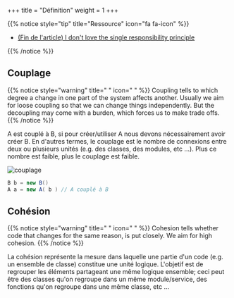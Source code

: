 +++
title = "Définition"
weight = 1
+++

{{% notice style="tip" title="Ressource" icon="fa fa-icon" %}}

- [(Fin de l'article) I don't love the single responsibility principle](https://sklivvz.com/posts/i-dont-love-the-single-responsibility-principle/)

{{% /notice %}}

## Couplage

{{% notice style="warning" title=" " icon=" " %}}
Coupling tells to which degree a change in one part of the system affects another. Usually we aim for loose coupling so that we can change things independently. But the decoupling may come with a burden, which forces us to make trade offs.
{{% /notice %}}

A est couplé à B, si pour créer/utiliser A nous devons nécessairement avoir créer B. En d'autres termes, le couplage est le nombre de connexions entre deux ou plusieurs unités (e.g. des classes, des modules, etc ...). Plus ce nombre est faible, plus le couplage est faible.

![couplage](../images/couplage.png)

```java
B b = new B()
A a = new A( b ) // A couplé à B
```

## Cohésion

{{% notice style="warning" title=" " icon=" " %}}
Cohesion tells whether code that changes for the same reason, is put closely. We aim for high cohesion.
{{% /notice %}}

La cohésion représente la mesure dans laquelle une partie d'un code (e.g. un ensemble de classe) constitue une unité logique. L'objetif est de regrouper les éléments partageant une même logique ensemble; ceci peut être des classes qu'on regroupe dans un même module/service, des fonctions qu'on regroupe dans une même classe, etc ...

